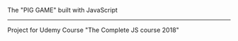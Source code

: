 The "PIG GAME" built with JavaScript
*****************
Project for Udemy Course "The Complete JS course 2018"